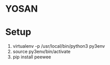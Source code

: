 # YOSAN 


# Setup

1. virtualenv -p /usr/local/bin/python3 py3env
2. source py3env/bin/activate
3. pip install peewee




